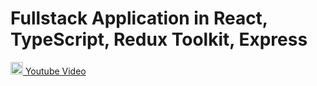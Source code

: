 
# Fullstack Application in React, TypeScript, Redux Toolkit, Express


<div style="align-items: center">
<a href="https://www.youtube.com/watch?v=KSh1WB92u0o"><img src="https://github.com/user-attachments/assets/3ee152d2-0855-4c71-b65e-91404f5e7f0c" alt="youtube" width="20"> Youtube Video</a>
</div>
